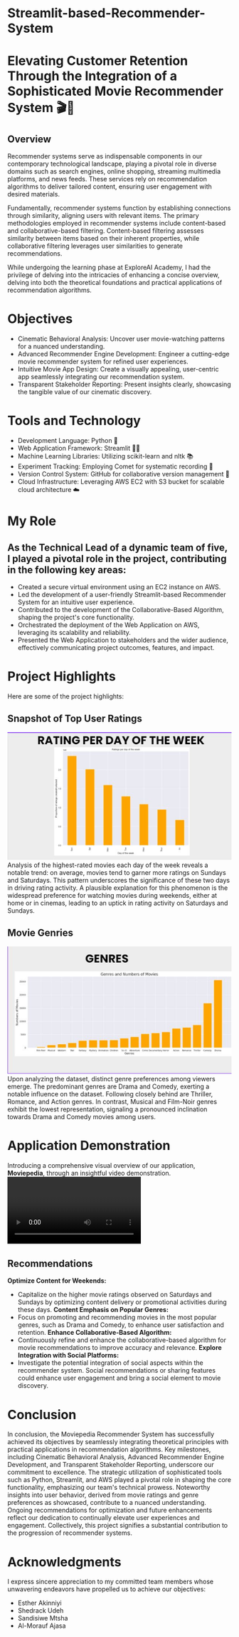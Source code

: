 # Streamlit-based-Recommender-System

# Elevating Customer Retention Through the Integration of a Sophisticated Movie Recommender System 🎬🌟

## Overview
Recommender systems serve as indispensable components in our contemporary technological landscape, playing a pivotal role in diverse domains such as search engines, online shopping, streaming multimedia platforms, and news feeds. These services rely on recommendation algorithms to deliver tailored content, ensuring user engagement with desired materials.

Fundamentally, recommender systems function by establishing connections through similarity, aligning users with relevant items. The primary methodologies employed in recommender systems include content-based and collaborative-based filtering. Content-based filtering assesses similarity between items based on their inherent properties, while collaborative filtering leverages user similarities to generate recommendations.

While undergoing the learning phase at ExploreAI Academy, I had the privilege of delving into the intricacies of enhancing a concise overview, delving into both the theoretical foundations and practical applications of recommendation algorithms.

# Objectives
- Cinematic Behavioral Analysis: Uncover user movie-watching patterns for a nuanced understanding.
- Advanced Recommender Engine Development: Engineer a cutting-edge movie recommender system for refined user experiences.
- Intuitive Movie App Design: Create a visually appealing, user-centric app seamlessly integrating our recommendation system.
- Transparent Stakeholder Reporting: Present insights clearly, showcasing the tangible value of our cinematic discovery.

# Tools and Technology
- Development Language: Python 🐍
- Web Application Framework: Streamlit 🧙‍♂️
- Machine Learning Libraries: Utilizing scikit-learn and nltk 📚
- Experiment Tracking: Employing Comet for systematic recording 📜
- Version Control System: GitHub for collaborative version management 🧹
- Cloud Infrastructure: Leveraging AWS EC2 with S3 bucket for scalable cloud architecture ☁️

# My Role
## As the Technical Lead of a dynamic team of five, I played a pivotal role in the project, contributing in the following key areas:
* Created a secure virtual environment using an EC2 instance on AWS.
* Led the development of a user-friendly Streamlit-based Recommender System for an intuitive user experience.
* Contributed to the development of the Collaborative-Based Algorithm, shaping the project's core functionality.
* Orchestrated the deployment of the Web Application on AWS, leveraging its scalability and reliability.
* Presented the Web Application to stakeholders and the wider audience, effectively communicating project outcomes, features, and impact.

# Project Highlights
Here are some of the project highlights:
## Snapshot of Top User Ratings
![User Rating](images/rating_per_day.jpg)
Analysis of the highest-rated movies each day of the week reveals a notable trend: on average, movies tend to garner more ratings on Sundays and Saturdays. This pattern underscores the significance of these two days in driving rating activity. A plausible explanation for this phenomenon is the widespread preference for watching movies during weekends, either at home or in cinemas, leading to an uptick in rating activity on Saturdays and Sundays.

## Movie Genries
![Movie Genres](images/genres.jpg)
Upon analyzing the dataset, distinct genre preferences among viewers emerge. The predominant genres are Drama and Comedy, exerting a notable influence on the dataset. Following closely behind are Thriller, Romance, and Action genres. In contrast, Musical and Film-Noir genres exhibit the lowest representation, signaling a pronounced inclination towards Drama and Comedy movies among users.

# Application Demonstration
Introducing a comprehensive visual overview of our application, **Moviepedia**, through an insightful video demonstration.
![Moviepedia](video/moviepedia.mp4)

## Recommendations
**Optimize Content for Weekends:**
- Capitalize on the higher movie ratings observed on Saturdays and Sundays by optimizing content delivery or promotional activities during these days.
**Content Emphasis on Popular Genres:**
- Focus on promoting and recommending movies in the most popular genres, such as Drama and Comedy, to enhance user satisfaction and retention.
**Enhance Collaborative-Based Algorithm:**
- Continuously refine and enhance the collaborative-based algorithm for movie recommendations to improve accuracy and relevance.
**Explore Integration with Social Platforms:**
- Investigate the potential integration of social aspects within the recommender system. Social recommendations or sharing features could enhance user engagement and bring a social element to movie discovery.

# Conclusion
 In conclusion, the Moviepedia Recommender System has successfully achieved its objectives by seamlessly integrating theoretical principles with practical applications in recommendation algorithms. Key milestones, including Cinematic Behavioral Analysis, Advanced Recommender Engine Development, and Transparent Stakeholder Reporting, underscore our commitment to excellence. The strategic utilization of sophisticated tools such as Python, Streamlit, and AWS played a pivotal role in shaping the core functionality, emphasizing our team's technical prowess. Noteworthy insights into user behavior, derived from movie ratings and genre preferences as showcased, contribute to a nuanced understanding. Ongoing recommendations for optimization and future enhancements reflect our dedication to continually elevate user experiences and engagement. Collectively, this project signifies a substantial contribution to the progression of recommender systems.
 
 # Acknowledgments
 I express sincere appreciation to my committed team members whose unwavering endeavors have propelled us to achieve our objectives:

 - Esther Akinniyi
 - Shedrack Udeh
 - Sandisiwe Mtsha
 - Al-Morauf Ajasa









